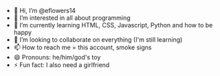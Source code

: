 - 👋 Hi, I’m @eflowers14
- 👀 I’m interested in all about programming     
- 🌱 I’m currently learning HTML, CSS, Javascript, Python and how to be happy
- 💞️ I’m looking to collaborate on everything (I'm still learning)
- 📫 How to reach me = this account, smoke signs
- 😄 Pronouns: he/him/god's toy
- ⚡ Fun fact: I also need a girlfriend
